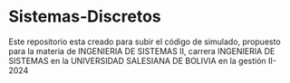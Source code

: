 # Sistemas-Discretos
Este repositorio esta creado para subir el código de simulado, propuesto para la materia de INGENIERIA DE SISTEMAS II, carrera INGENIERIA DE SISTEMAS en la UNIVERSIDAD SALESIANA DE BOLIVIA en la gestión II-2024
